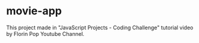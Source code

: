 # movie-app
This project made in "JavaScript Projects - Coding Challenge" tutorial video by Florin Pop Youtube Channel.
